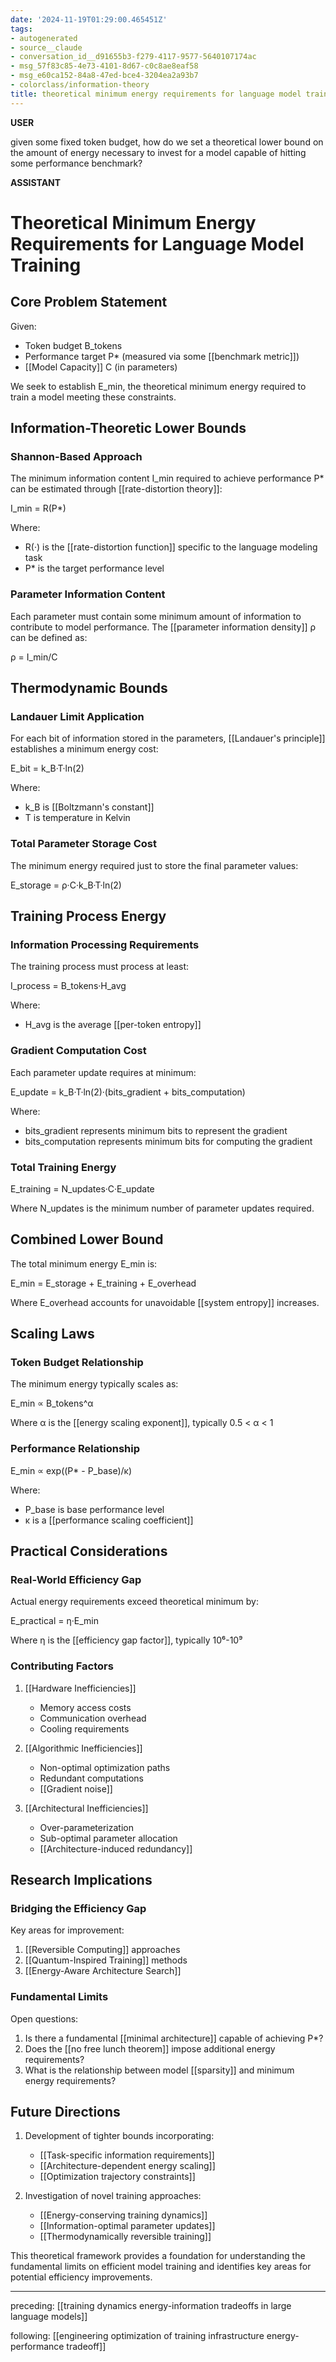 ```yaml
---
date: '2024-11-19T01:29:00.465451Z'
tags:
- autogenerated
- source__claude
- conversation_id__d91655b3-f279-4117-9577-5640107174ac
- msg_57f83c85-4e73-4101-8d67-c0c8ae8eaf58
- msg_e60ca152-84a8-47ed-bce4-3204ea2a93b7
- colorclass/information-theory
title: theoretical minimum energy requirements for language model training
---
```


**USER**

given some fixed token budget, how do we set a theoretical lower bound on the amount of energy necessary to invest for a model capable of hitting some performance benchmark?


**ASSISTANT**

# Theoretical Minimum Energy Requirements for Language Model Training

## Core Problem Statement

Given:
- Token budget B_tokens
- Performance target P* (measured via some [[benchmark metric]])
- [[Model Capacity]] C (in parameters)

We seek to establish E_min, the theoretical minimum energy required to train a model meeting these constraints.

## Information-Theoretic Lower Bounds

### Shannon-Based Approach

The minimum information content I_min required to achieve performance P* can be estimated through [[rate-distortion theory]]:

I_min = R(P*)

Where:
- R(·) is the [[rate-distortion function]] specific to the language modeling task
- P* is the target performance level

### Parameter Information Content

Each parameter must contain some minimum amount of information to contribute to model performance. The [[parameter information density]] ρ can be defined as:

ρ = I_min/C

## Thermodynamic Bounds

### Landauer Limit Application

For each bit of information stored in the parameters, [[Landauer's principle]] establishes a minimum energy cost:

E_bit = k_B·T·ln(2)

Where:
- k_B is [[Boltzmann's constant]]
- T is temperature in Kelvin

### Total Parameter Storage Cost

The minimum energy required just to store the final parameter values:

E_storage = ρ·C·k_B·T·ln(2)

## Training Process Energy

### Information Processing Requirements

The training process must process at least:

I_process = B_tokens·H_avg

Where:
- H_avg is the average [[per-token entropy]]

### Gradient Computation Cost

Each parameter update requires at minimum:

E_update = k_B·T·ln(2)·(bits_gradient + bits_computation)

Where:
- bits_gradient represents minimum bits to represent the gradient
- bits_computation represents minimum bits for computing the gradient

### Total Training Energy

E_training = N_updates·C·E_update

Where N_updates is the minimum number of parameter updates required.

## Combined Lower Bound

The total minimum energy E_min is:

E_min = E_storage + E_training + E_overhead

Where E_overhead accounts for unavoidable [[system entropy]] increases.

## Scaling Laws

### Token Budget Relationship

The minimum energy typically scales as:

E_min ∝ B_tokens^α

Where α is the [[energy scaling exponent]], typically 0.5 < α < 1

### Performance Relationship

E_min ∝ exp((P* - P_base)/κ)

Where:
- P_base is base performance level
- κ is a [[performance scaling coefficient]]

## Practical Considerations

### Real-World Efficiency Gap

Actual energy requirements exceed theoretical minimum by:

E_practical = η·E_min

Where η is the [[efficiency gap factor]], typically 10⁶-10⁹

### Contributing Factors

1. [[Hardware Inefficiencies]]
   - Memory access costs
   - Communication overhead
   - Cooling requirements

2. [[Algorithmic Inefficiencies]]
   - Non-optimal optimization paths
   - Redundant computations
   - [[Gradient noise]]

3. [[Architectural Inefficiencies]]
   - Over-parameterization
   - Sub-optimal parameter allocation
   - [[Architecture-induced redundancy]]

## Research Implications

### Bridging the Efficiency Gap

Key areas for improvement:

1. [[Reversible Computing]] approaches
2. [[Quantum-Inspired Training]] methods
3. [[Energy-Aware Architecture Search]]

### Fundamental Limits

Open questions:

1. Is there a fundamental [[minimal architecture]] capable of achieving P*?
2. Does the [[no free lunch theorem]] impose additional energy requirements?
3. What is the relationship between model [[sparsity]] and minimum energy requirements?

## Future Directions

1. Development of tighter bounds incorporating:
   - [[Task-specific information requirements]]
   - [[Architecture-dependent energy scaling]]
   - [[Optimization trajectory constraints]]

2. Investigation of novel training approaches:
   - [[Energy-conserving training dynamics]]
   - [[Information-optimal parameter updates]]
   - [[Thermodynamically reversible training]]

This theoretical framework provides a foundation for understanding the fundamental limits on efficient model training and identifies key areas for potential efficiency improvements.


---

preceding: [[training dynamics energy-information tradeoffs in large language models]]  


following: [[engineering optimization of training infrastructure energy-performance tradeoff]]